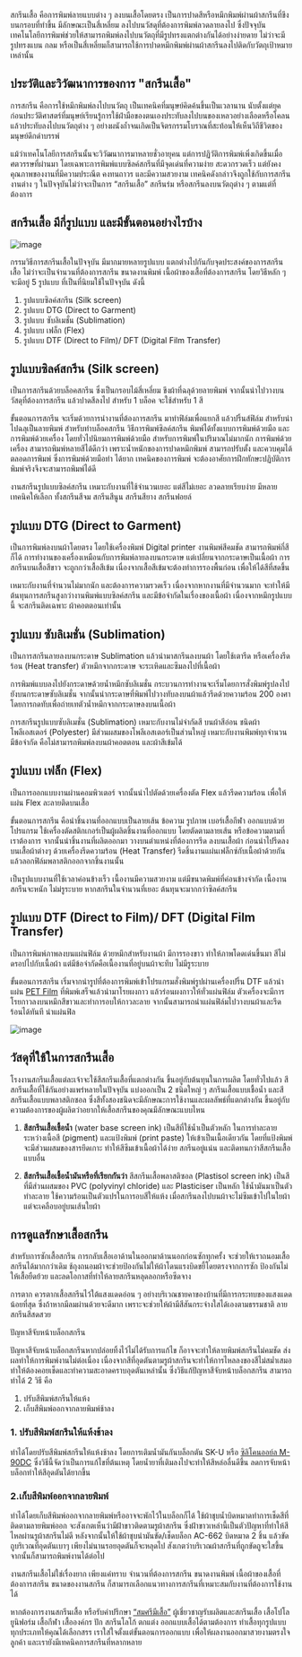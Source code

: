 สกรีนเสื้อ คือการพิมพ์ลายแบบต่าง ๆ ลงบนเสื้อโดยตรง เป็นการปาดสีหรือหมึกพิมพ์ผ่านผ้าสกรีนที่ขึงบนกรอบที่ทำขึ้น มีลักษณะเป็นสี่เหลี่ยม ลงไปบนวัสดุที่ต้องการพิมพ์ลวดลายลงไป ซึ่งปัจจุบันเทคโนโลยีการพิมพ์ช่วยให้สามารถพิมพ์ลงไปบนวัตถุที่มีรูปทรงแตกต่างกันได้อย่างง่ายดาย ไม่ว่าจะมีรูปทรงแบน กลม หรือเป็นสี่เหลี่ยมก็สามารถใช้การปาดหมึกพิมพ์ผ่านผ้าสกรีนลงไปติดกับวัตถุเป้าหมายเหล่านั้น

## ประวัติและวิวัฒนาการของการ "สกรีนเสื้อ"

การสกรีน คือการใช้หมึกพิมพ์ลงไปบนวัตถุ เป็นเทคนิคที่มนุษย์คิดค้นขึ้นเป็นเวลานาน นับตั้งแต่ยุคก่อนประวัติศาสตร์ที่มนุษย์เรียนรู้การใช้ฝ่ามือของตนเองประทับลงไปบนของเหลวอย่างเลือดหรือโคลน แล้วประทับลงไปบนวัตถุต่าง ๆ อย่างผนังถ้ำจนเกิดเป็นจิตรกรรมโบราณที่สะท้อนให้เห็นวิถีชีวิตของมนุษย์ดึกดำบรรพ์ 

แม้ว่าเทคโนโลยีการสกรีนนั้นจะวิวัฒนาการมาหลายชั่วอายุคน แต่การปฏิวัติการพิมพ์เพิ่งเกิดขึ้นเมื่อศตวรรษที่ผ่านมา โดยเฉพาะการพิมพ์แบบซิลค์สกรีนที่มีจุดเด่นที่ความง่าย สะดวกรวดเร็ว แต่ยังคงคุณภาพของงานที่มีความประณีต คงทนถาวร และมีความสวยงาม เทคนิคดังกล่าวจึงถูกใช้กับการสกรีนงานต่าง ๆ ในปัจจุบันไม่ว่าจะเป็นการ “สกรีนเสื้อ” สกรีนร่ม หรือสกรีนลงบนวัตถุต่าง ๆ ตามแต่ที่ต้องการ

## สกรีนเสื้อ มีกี่รูปแบบ และมีขั้นตอนอย่างไรบ้าง

![image](/blog/what-is-screen-printed-shirts-1.jpg)

กรรมวิธีการสกรีนเสื้อในปัจจุบัน มีมากมายหลายรูปแบบ แตกต่างไปกันกับจุดประสงค์ของการสกรีนเสื้อ ไม่ว่าจะเป็นจำนวนที่ต้องการสกรีน ขนาดงานพิมพ์ เนื้อผ้าของเสื้อที่ต้องการสกรีน โดยวิธีหลัก ๆ จะมีอยู่ 5 รูปแบบ ที่เป็นที่นิยมใช้ในปัจจุบัน ดังนี้ 

1. รูปแบบซิลค์สกรีน (Silk screen)
2. รูปแบบ DTG (Direct to Garment)
3. รูปแบบ ซับลิเมชั่น (Sublimation)  
4. รูปแบบ เฟล็ก (Flex)
5. รูปแบบ DTF (Direct to Film)/ DFT (Digital Film Transfer)

## รูปแบบซิลค์สกรีน (Silk screen)

เป็นการสกรีนด้วยบล็อคสกรีน ซึ่งเป็นกรอบไม้สี่เหลี่ยม ขึงผ้าที่ฉลุด้วยลายพิมพ์ จากนั้นนำไปวางบนวัสดุที่ต้องการสกรีน แล้วปาดสีลงไป สำหรับ 1 บล็อค จะใช้สำหรับ 1 สี 

ขั้นตอนการสกรีน จะเริ่มด้วยการนำงานที่ต้องการสกรีน มาทำฟิล์มเพื่อแยกสี แล้วปริ้นส์ฟิล์ม สำหรับนำไปฉลุเป็นลายพิมพ์ สำหรับทำบล็อคสกรีน วิธีการพิมพ์ซิลค์สกรีน พิมพ์ได้ทั้งแบบการพิมพ์ด้วยมือ และ การพิมพ์ด้วยเครื่อง โดยทั่วไปนิยมการพิมพ์ด้วยมือ สำหรับการพิมพ์ในปริมาณไม่มากนัก การพิมพ์ด้วยเครื่อง สามารถพิมพ์หลายสีได้ดีกว่า เพราะน้ำหนักของการปาดหมึกพิมพ์ สามารถปรับตั้ง และควบคุมได้ตลอดการพิมพ์ ซึ่งการพิมพ์ด้วยมือทำ ได้ยาก เทคนิคของการพิมพ์ จะต้องอาศัยการฝึกทักษะปฏิบัติการพิมพ์จริงจึงจะสามารถพิมพ์ได้ดี

งานสกรีนรูปแบบซิลค์สกรีน เหมาะกับงานที่ใช้จำนวนเยอะ แต่สีไม่เยอะ ลวดลายเรียบง่าย มีหลายเทคนิคให้เลือก ทั้งสกรีนสีจม สกรีนสีนูน สกรีนสียาง สกรีนฟอยล์

## รูปแบบ DTG (Direct to Garment)

เป็นการพิมพ์ลงบนผ้าโดยตรง โดยใช้เครื่องพิมพ์ Digital printer งานพิมพ์สีคมชัด สามารถพิมพ์กี่สีก็ได้ การทำงานของเครื่องเหมือนกับการพิมพ์ลายลงบนกระดาษ แต่เปลี่ยนจากกระดาษเป็นเนื้อผ้า การสกรีนบนเสื้อสีขาว จะถูกกว่าเสื้อสีเข้ม เนื่องจากเสื้อสีเข้มจะต้องทำการรองพื้นก่อน เพื่อให้ได้สีที่สดขึ้น

เหมาะกับงานที่จำนวนไม่มากนัก และต้องการความรวดเร็ว เนื่องจากหากงานที่มีจำนวนมาก จะทำให้มีต้นทุนการสกรีนสูงกว่างานพิมพ์แบบซิลค์สกรีน และมีข้อจำกัดในเรื่องของเนื้อผ้า เนื่องจากหมึกรูปแบบนี้ จะสกรีนติดเฉพาะ ผ้าคอตตอนเท่านั้น 

## รูปแบบ ซับลิเมชั่น (Sublimation)

เป็นการสกรีนลายลงบนกระดาษ Sublimation แล้วนำมาสกรีนลงบนผ้า โดยใช้เตารีด หรือเครื่องรีดร้อน (Heat transfer) ตัวหมึกจากกระดาษ จะระเหิดและซึมลงไปที่เนื้อผ้า

การพิมพ์แบบลงไปยังกระดาษด้วยน้ำหมึกซับลิเมชั่น กระบวนการทำงานจะเริ่มโดยการสั่งพิมพ์รูปลงไปยังบนกระดาษซับลิเมชั่น จากนั้นนำกระดาษที่พิมพ์ไปวางทับลงบนผ้าแล้วรีดด้วยความร้อน 200  องศา โดยการกดทับเพื่อถ่ายเทตัวน้ำหมึกจากกระดาษลงบนเนื้อผ้า

การสกรีนรูปแบบซับลิเมชั่น (Sublimation) เหมาะกับงานไม่จำกัดสี บนผ้าสีอ่อน ชนิดผ้าโพลีเอสเตอร์ (Polyester) มีส่วนผสมของโพลีเอสเตอร์เป็นส่วนใหญ่ เหมาะกับงานพิมพ์ทุกจำนวน มีข้อจำกัด คือไม่สามารถพิมพ์ลงบนผ้าคอตตอน และผ้าสีเข้มได้

## รูปแบบ เฟล็ก (Flex)

เป็นการออกแบบงานผ่านคอมพิวเตอร์ จากนั้นนำไปตัดด้วยเครื่องตัด Flex แล้วรีดความร้อน เพื่อให้แผ่น Flex ละลายติดบนเสื้อ 

ขั้นตอนการสกรีน คือนำชิ้นงานที่ออกแบบเป็นลายเส้น ข้อความ รูปภาพ เบอร์เสื้อกีฬา ออกแบบด้วยโปรแกรม ใช้เครื่องตัดสติกเกอร์เป็นผู้ผลิตชิ้นงานที่ออกแบบ โดยตัดตามลายเส้น หรือข้อความตามที่เราต้องการ จากนั้นนำชิ้นงานที่ผลิตออกมา วางบนตำแหน่งที่ต้องการรีด ลงบนเสื้อผ้า ก่อนนำไปรีดลงบนเสื้อผ้าต่างๆ ด้วยเครื่องรีดความร้อน (Heat Transfer) รีดชิ้นงานแผ่นเฟล็กซ์กับเนื้อผ้าด้วยกัน แล้วลอกฟิล์มพลาสติกออกจากชิ้นงานนั้น

เป็นรูปแบบงานที่ใช้เวลาค่อนข้างเร็ว เนื้องานมีความสวยงาม แต่มีขนาดพิมพ์ที่ค่อนข้างจำกัด เนื้องานสกรีนจะหนัก ไม่ม่รูระบาย หากสกรีนในจำนวนที่เยอะ ต้นทุนจะมากกว่าซิลค์สกรีน

## รูปแบบ DTF (Direct to Film)/ DFT (Digital Film Transfer)

เป็นการพิมพ์ภาพลงบนแผ่นฟิล์ม ด้วยหมึกสำหรับงานผ้า มีการรองขาว ทำให้ภาพโดดเด่นขึ้นมา สีไม่ดรอปไปกับเนื้อผ้า แต่มีข้อจำกัดคือเนื้องานที่อยู่บนผ้าจะทึบ ไม่มีรูระบาย

ขั้นตอนการสกรีน เริ่มจากนำรูปที่ต้องการพิมพ์เข้าโปรแกรมสั่งพิมพ์รูปผ่านเครื่องปริ้น DTF แล้วนำแผ่น [PET Film](https://desuplastic.com/pet-thermoformed-blister-sheet-roll/?id=21454578137&ad=705293771017&keyword=pet%20sheet&dev=c&network=g&place=&gad_source=1&gclid=CjwKCAjw5Ky1BhAgEiwA5jGujvGdkLj9-c8wuJ_2Gqh5z1aJass-ZXMkeX_D7RkQRXqtvfCBEIAe0RoCQiUQAvD_BwE) ที่พิมพ์เสร็จแล้วนำมาโรยผงกาว แล้วร่อนผงกาวให้ทั่วแผ่นฟิล์ม ตัวเครื่องจะมีการโรยกาวลงบนหมึกสีขาวและทำการอบให้กาวละลาย จากนั้นสามารถนำแผ่นฟิล์มไปวางบนผ้าและรีดร้อนได้ทันที นำแผ่นฟิล

![image](/blog/what-is-screen-printed-shirts-2.jpg)

## วัสดุที่ใช้ในการสกรีนเสื้อ

โรงงานสกรีนเสื้อแต่ละเจ้าจะใช้สีสกรีนเสื้อที่แตกต่างกัน ขึ้นอยู่กับต้นทุนในการผลิต โดยทั่วไปแล้ว สีสกรีนเสื้อที่ใช้กันอย่างแพร่หลายในปัจจุบัน แบ่งออกเป็น 2 ชนิดใหญ่ ๆ สกรีนเสื้อแบบเชื้อน้ำ และสีสกรีนเสื้อแบบพลาสติกซอล ซึ่งสีทั้งสองชนิดจะมีลักษณะการใช้งานและผลลัพธ์ที่แตกต่างกัน  ขึ้นอยู่กับความต้องการของผู้ผลิตว่าอยากให้เสื้อสกรีนของคุณมีลักษณะแบบไหน

1. **สีสกรีนเสื้อเชื้อน้ำ** (water base screen ink) เป็นสีที่ใช้น้ำเป็นตัวหลัก ในการทำละลายระหว่างเนื้อสี (pigment) และแป้งพิมพ์ (print paste) ให้เข้าเป็นเนื้อเดียวกัน โดยที่แป้งพิมพ์จะมีส่วนผสมของสารยึดเกาะ ทำให้สีซึมเข้าเนื้อผ้าได้ง่าย สกรีนอยู่แน่น และติดทนกว่าสีสกรีนเสื้อแบบอื่น

2. **สีสกรีนเสื้อเชื้อน้ำมันหรือที่เรียกกันว่า** สีสกรีนเสื้อพลาสติซอล (Plastisol screen ink) เป็นสีที่มีส่วนผสมของ PVC (polyvinyl chloride) และ Plasticiser เป็นหลัก ใช้น้ำมันมาเป็นตัวทำละลาย ใช้ความร้อนเป็นตัวแปรในการอบสีให้แห้ง เมื่อสกรีนลงไปบนผ้าจะไม่ซึมเข้าไปในใยผ้า แต่จะเคลือบอยู่บนเส้นใยผ้า

## การดูแลรักษาเสื้อสกรีน

สำหรับการซักเสื้อสกรีน การกลับเสื้อเอาด้านในออกมาด้านนอกก่อนซักทุกครั้ง จะช่วยให้เราถนอมเสื้อสกรีนได้มากกว่าเดิม ช้ถุงถนอมผ้าจะช่วยป้องกันไม่ให้ผ้าโดนแรงบิดขยี้โดยตรงจากการซัก ป้องกันไม่ให้เสื้อยืดย้วย และลดโอกาสที่ทำให้ลายสกรีนหลุดลอกหรือซีดจาง

การตาก ควรตากเสื้อสกรีนไว้ใต้แสงแดดอ่อน ๆ อย่างบริเวณชายคาของบ้านที่มีการกระทบของแสงแดดน้อยที่สุด ซึ่งถ้าหากมีลมผ่านด้วยจะดีมาก เพราะจะช่วยให้ผ้ามีสีสันกระจ่างใสได้เองตามธรรมชาติ ลายสกรีนสีสดสวย

ปัญหาสีจับหน้าบล็อกสกรีน

ปัญหาสีจับหน้าบล็อกสกรีนหากปล่อยทิ้งไว้ไม่ได้รับการแก้ไข ก็อาจจะทำให้ลายพิมพ์สกรีนไม่คมชัด ส่งผลทำให้การพิมพ์งานไม่ต่อเนื่อง เนื่องจากสีที่อุดตันตามรูผ้าสกรีนจะทำให้การไหลลงของสีไม่สม่ำเสมอ ทำให้ต้องคอยเช็ดและทำความสะอาดคราบอุดตันเหล่านั้น ซึ่งวิธีแก้ปัญหาสีจับหน้าบล็อกสกรีน สามารถทำได้ 2 วิธี คือ 

1. ปรับสีพิมพ์สกรีนให้แห้ง
2. เก็บสีพิมพ์ออกจากลายพิมพ์ช้าลง

### 1. ปรับสีพิมพ์สกรีนให้แห้งช้าลง

ทำได้โดยปรับสีพิมพ์สกรีนให้แห้งช้าลง โดยการเติมน้ำมันกันบล็อกตัน SK-U หรือ [ซิลิโคนออย์ล M-90DC](https://www.skscreenprintingsupply.com/products/copy-of-น้ำยาชะลอบล็อกตัน-prinstol-water-based-retarder-sk-u?_pos=1&_sid=069f51f15&_ss=r) ซึ่งวิธีนี้จัดว่าเป็นการแก้ไขที่ต้นเหตุ โดยน้ำยาที่เติมลงไปจะทำให้สีหล่อลื่นดีขึ้น ลดการจับหน้าบล็อกทำให้สีอุดตันได้ยากขึ้น

### 2.เก็บสีพิมพ์ออกจากลายพิมพ์

ทำได้โดยเก็บสีพิมพ์ออกจากลายพิมพ์หรืออาจจะพักไว้ในบล็อกก็ได้ ใช้ผ้าชุบน้ำบิดหมาดทำการเช็ดสีที่ติดตามลายพิมพ์ออก จะสังเกตเห็นว่ามีฝ้าขาวติดตามรูผ้าสกรีน ซึ่งฝ้าขาวเหล่านี้เป็นตัวปัญหาที่ทำให้สีไหลผ่านรูผ้าสกรีนไม่ดี    หลังจากนั้นให้ใช้ผ้าชุบนำมันขัด/เช็ดบล็อก AC-662 บิดหมาด 2 ชิ้น แล้วขัดถูบริเวณที่อุดตันเบาๆ เพียงไม่นานรอยอุดตันก็จะหลุดไป สังเกตว่าบริเวณผ้าสกรีนที่ถูกขัดถูจะใสขึ้น จากนั้นก็สามารถพิมพ์งานได้ต่อไป

งานสกรีนเสื้อไม่ใช่เรื่องยาก เพียงแค่ทราบ จำนวนที่ต้องการสกรีน ขนาดงานพิมพ์ เนื้อผ้าของเสื้อที่ต้องการสกรีน ขนาดของงานสกรีน ก็สามารถเลือกแนวทางการสกรีนที่เหมาะสมกับงานที่ต้องการใช้งานได้ 

หากต้องการงานสกรีนเสื้อ หรือรับคำปรึกษา [“สมศรีมีเสื้อ”](/) ผู้เชี่ยวชาญรับผลิตและสกรีนเสื้อ เสื้อโปโล ยูนิฟอร์ม เสื้อกีฬา เสื้อองค์กร ปัก สกรีนโลโก้ ตกแต่ง ออกแบบเสื้อได้ตามต้องการ ทำเสื้อทุกรูปแบบทุกประเภทให้คุณได้เลือกสรร เราใส่ใจตั้งแต่ขั้นตอนการออกแบบ เพื่อให้ผลงานออกมาสวยงามตรงใจลูกค้า และเรายังมีเทคนิคการสกรีนที่หลากหลาย

